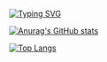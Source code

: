 [![Typing SVG](https://readme-typing-svg.herokuapp.com?color=%2330F71F&vCenter=true&lines=HELLO%2C+I'M+SEUNGHWAN)](https://git.io/typing-svg)

[![Anurag's GitHub stats](https://github-readme-stats.vercel.app/api?username=seungdang123&show_icons=true&theme=radical)](https://github.com/anuraghazra/github-readme-stats)

[![Top Langs](https://github-readme-stats.vercel.app/api/top-langs/?username=seungdang123&theme=radical&layout=compact)](https://github.com/anuraghazra/github-readme-stats)
